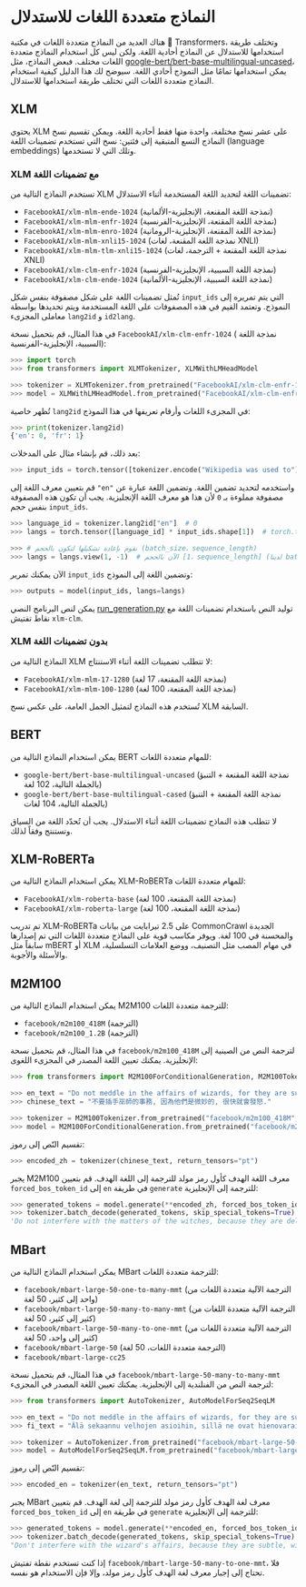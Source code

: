 # النماذج متعددة اللغات للاستدلال

هناك العديد من النماذج متعددة اللغات في مكتبة 🤗 Transformers، وتختلف طريقة استخدامها للاستدلال عن النماذج أحادية اللغة. ولكن ليس كل استخدام النماذج متعددة اللغات مختلف. فبعض النماذج، مثل [google-bert/bert-base-multilingual-uncased](https://huggingface.co/google-bert/bert-base-multilingual-uncased)، يمكن استخدامها تمامًا مثل النموذج أحادي اللغة. سيوضح لك هذا الدليل كيفية استخدام النماذج متعددة اللغات التي تختلف طريقة استخدامها للاستدلال.

## XLM

يحتوي XLM على عشر نسخ مختلفة، واحدة منها فقط أحادية اللغة. ويمكن تقسيم نسخ النماذج التسع المتبقية إلى فئتين: نسخ التي تستخدم تضمينات اللغة (language embeddings)  وتلك التي لا تستخدمها.

### XLM مع تضمينات اللغة

تستخدم النماذج التالية من XLM تضمينات اللغة لتحديد اللغة المستخدمة أثناء الاستدلال:

- `FacebookAI/xlm-mlm-ende-1024` (نمذجة اللغة المقنعة، الإنجليزية-الألمانية)
- `FacebookAI/xlm-mlm-enfr-1024` (نمذجة اللغة المقنعة، الإنجليزية-الفرنسية)
- `FacebookAI/xlm-mlm-enro-1024` (نمذجة اللغة المقنعة، الإنجليزية-الرومانية)
- `FacebookAI/xlm-mlm-xnli15-1024` (نمذجة اللغة المقنعة، لغات XNLI)
- `FacebookAI/xlm-mlm-tlm-xnli15-1024` (نمذجة اللغة المقنعة + الترجمة، لغات XNLI)
- `FacebookAI/xlm-clm-enfr-1024` (نمذجة اللغة السببية، الإنجليزية-الفرنسية)
- `FacebookAI/xlm-clm-ende-1024` (نمذجة اللغة السببية، الإنجليزية-الألمانية)

تُمثل تضمينات اللغة على شكل مصفوفة بنفس شكل  `input_ids` التي يتم تمريره إلى النموذج. وتعتمد القيم في هذه المصفوفات على اللغة المستخدمة ويتم تحديدها بواسطة معاملى المجزىء `lang2id` و `id2lang`.

في هذا المثال، قم بتحميل نسخة `FacebookAI/xlm-clm-enfr-1024` ( نمذجة اللغة السببية، الإنجليزية-الفرنسية):

```py
>>> import torch
>>> from transformers import XLMTokenizer, XLMWithLMHeadModel

>>> tokenizer = XLMTokenizer.from_pretrained("FacebookAI/xlm-clm-enfr-1024")
>>> model = XLMWithLMHeadModel.from_pretrained("FacebookAI/xlm-clm-enfr-1024")
```

تُظهر خاصية `lang2id` في المجزىء اللغات وأرقام تعريفها في هذا النموذج:

```py
>>> print(tokenizer.lang2id)
{'en': 0, 'fr': 1}
```

بعد ذلك، قم بإنشاء مثال على المدخلات:

```py
>>> input_ids = torch.tensor([tokenizer.encode("Wikipedia was used to")])  # batch size of 1
```

قم بتعيين معرف اللغة إلى `"en"` واستخدمه لتحديد تضمين اللغة. وتضمين اللغة عبارة عن مصفوفة مملوءة بـ `0` لأن هذا هو معرف اللغة الإنجليزية. يجب أن تكون هذه المصفوفة بنفس حجم `input_ids`.

```py
>>> language_id = tokenizer.lang2id["en"]  # 0
>>> langs = torch.tensor([language_id] * input_ids.shape[1])  # torch.tensor([0, 0, 0, ..., 0])

>>> # نقوم بإعادة تشكيلها لتكون بالحجم (batch_size، sequence_length)
>>> langs = langs.view(1, -1)  # الآن بالحجم [1، sequence_length] (لدينا batch size تساوي 1)
```

الآن يمكنك تمرير `input_ids` وتضمين اللغة إلى النموذج:

```py
>>> outputs = model(input_ids, langs=langs)
```

يمكن لنص البرنامج النصي [run_generation.py](https://github.com/huggingface/transformers/tree/main/examples/pytorch/text-generation/run_generation.py) توليد النص باستخدام تضمينات اللغة مع نقاط تفتيش `xlm-clm`.

### XLM بدون تضمينات اللغة

النماذج التالية من XLM لا تتطلب تضمينات اللغة أثناء الاستنتاج:

- `FacebookAI/xlm-mlm-17-1280` (نمذجة اللغة المقنعة، 17 لغة)
- `FacebookAI/xlm-mlm-100-1280` (نمذجة اللغة المقنعة، 100 لغة)

تُستخدم هذه النماذج لتمثيل الجمل العامة، على عكس نسح XLM السابقة.

## BERT

يمكن استخدام النماذج التالية من BERT للمهام متعددة اللغات:

- `google-bert/bert-base-multilingual-uncased` (نمذجة اللغة المقنعة + التنبؤ بالجملة التالية، 102 لغة)
- `google-bert/bert-base-multilingual-cased` (نمذجة اللغة المقنعة + التنبؤ بالجملة التالية، 104 لغات)

لا تتطلب هذه النماذج تضمينات اللغة أثناء الاستدلال. يجب أن تُحدّد اللغة من السياق وتستنتج وفقاً لذلك.

## XLM-RoBERTa

يمكن استخدام النماذج التالية من XLM-RoBERTa للمهام متعددة اللغات:

- `FacebookAI/xlm-roberta-base` (نمذجة اللغة المقنعة، 100 لغة)
- `FacebookAI/xlm-roberta-large` (نمذجة اللغة المقنعة، 100 لغة)

تم تدريب XLM-RoBERTa على 2.5 تيرابايت من بيانات CommonCrawl الجديدة والمحسنة في 100 لغة. ويوفر مكاسب قوية على النماذج متعددة اللغات التي تم إصدارها سابقاً مثل mBERT أو XLM في مهام المصب مثل التصنيف، ووضع العلامات التسلسلية، والأسئلة والأجوبة.

## M2M100

يمكن استخدام النماذج التالية من M2M100 للترجمة متعددة اللغات:

- `facebook/m2m100_418M` (الترجمة)
- `facebook/m2m100_1.2B` (الترجمة)

في هذا المثال، قم بتحميل نسحة  `facebook/m2m100_418M` لترجمة النص من الصينية إلى الإنجليزية. يمكنك تعيين اللغة المصدر في المجزىء اللغوى:

```py
>>> from transformers import M2M100ForConditionalGeneration, M2M100Tokenizer

>>> en_text = "Do not meddle in the affairs of wizards, for they are subtle and quick to anger."
>>> chinese_text = "不要插手巫師的事務, 因為他們是微妙的, 很快就會發怒."

>>> tokenizer = M2M100Tokenizer.from_pretrained("facebook/m2m100_418M", src_lang="zh")
>>> model = M2M100ForConditionalGeneration.from_pretrained("facebook/m2m100_418M")
```

تقسيم النّص إلى رموز:

```py
>>> encoded_zh = tokenizer(chinese_text, return_tensors="pt")
```

يجبر M2M100 معرف اللغة الهدف كأول رمز مولد للترجمة إلى اللغة الهدف. قم بتعيين `forced_bos_token_id` إلى `en` في طريقة `generate` للترجمة إلى الإنجليزية:

```py
>>> generated_tokens = model.generate(**encoded_zh, forced_bos_token_id=tokenizer.get_lang_id("en"))
>>> tokenizer.batch_decode(generated_tokens, skip_special_tokens=True)
'Do not interfere with the matters of the witches, because they are delicate and will soon be angry.'
```

## MBart

يمكن استخدام النماذج التالية من MBart للترجمة متعددة اللغات:

- `facebook/mbart-large-50-one-to-many-mmt` (الترجمة الآلية متعددة اللغات من واحد إلى كثير، 50 لغة)
- `facebook/mbart-large-50-many-to-many-mmt` (الترجمة الآلية متعددة اللغات من كثير إلى كثير، 50 لغة)
- `facebook/mbart-large-50-many-to-one-mmt` (الترجمة الآلية متعددة اللغات من كثير إلى واحد، 50 لغة)
- `facebook/mbart-large-50` (الترجمة متعددة اللغات، 50 لغة)
- `facebook/mbart-large-cc25`

في هذا المثال، قم بتحميل نسخة `facebook/mbart-large-50-many-to-many-mmt` لترجمة النص من الفنلندية إلى الإنجليزية. يمكنك تعيين اللغة المصدر في المجزىء:

```py
>>> from transformers import AutoTokenizer, AutoModelForSeq2SeqLM

>>> en_text = "Do not meddle in the affairs of wizards, for they are subtle and quick to anger."
>>> fi_text = "Älä sekaannu velhojen asioihin, sillä ne ovat hienovaraisia ja nopeasti vihaisia."

>>> tokenizer = AutoTokenizer.from_pretrained("facebook/mbart-large-50-many-to-many-mmt", src_lang="fi_FI")
>>> model = AutoModelForSeq2SeqLM.from_pretrained("facebook/mbart-large-50-many-to-many-mmt")
```

تقسيم النّص إلى رموز:

```py
>>> encoded_en = tokenizer(en_text, return_tensors="pt")
```

يجبر MBart معرف لغة الهدف كأول رمز مولد للترجمة إلى لغة الهدف. قم بتعيين `forced_bos_token_id` إلى `en` في طريقة `generate` للترجمة إلى الإنجليزية:

```py
>>> generated_tokens = model.generate(**encoded_en, forced_bos_token_id=tokenizer.lang_code_to_id["en_XX"])
>>> tokenizer.batch_decode(generated_tokens, skip_special_tokens=True)
"Don't interfere with the wizard's affairs, because they are subtle, will soon get angry."
```

إذا كنت تستخدم نقطة تفتيش `facebook/mbart-large-50-many-to-one-mmt`، فلا تحتاج إلى إجبار معرف لغة الهدف كأول رمز مولد، وإلا فإن الاستخدام هو نفسه.